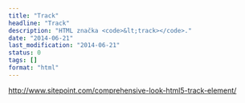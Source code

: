```yaml
---
title: "Track"
headline: "Track"
description: "HTML značka <code>&lt;track></code>."
date: "2014-06-21"
last_modification: "2014-06-21"
status: 0
tags: []
format: "html"
---
```


http://www.sitepoint.com/comprehensive-look-html5-track-element/